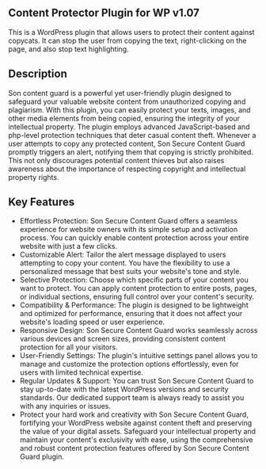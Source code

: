 ## Content Protector Plugin for WP v1.07
This is a WordPress plugin that allows users to protect their content against copycats. It can stop the user from copying the text, right-clicking on the page, and also stop text highlighting.

## Description
Son content guard is a powerful yet user-friendly plugin designed to safeguard your valuable website content from unauthorized copying and plagiarism. With this plugin, you can easily protect your texts, images, and other media elements from being copied, ensuring the integrity of your intellectual property.
The plugin employs advanced JavaScript-based and php-level protection techniques that deter casual content theft. Whenever a user attempts to copy any protected content, Son Secure Content Guard promptly triggers an alert, notifying them that copying is strictly prohibited. This not only discourages potential content thieves but also raises awareness about the importance of respecting copyright and intellectual property rights.

## Key Features
<ul>
<li>Effortless Protection: Son Secure Content Guard offers a seamless experience for website owners with its simple setup and activation process. You can quickly enable content protection across your entire website with just a few clicks.
</li>
<li>
Customizable Alert: Tailor the alert message displayed to users attempting to copy your content. You have the flexibility to use a personalized message that best suits your website's tone and style.
</li>
<li>
Selective Protection: Choose which specific parts of your content you want to protect. You can apply content protection to entire posts, pages, or individual sections, ensuring full control over your content's security.
</li>
<li>
Compatibility & Performance: The plugin is designed to be lightweight and optimized for performance, ensuring that it does not affect your website's loading speed or user experience.
</li>
<li>
Responsive Design: Son Secure Content Guard works seamlessly across various devices and screen sizes, providing consistent content protection for all your visitors.
</li>
<li>
User-Friendly Settings: The plugin's intuitive settings panel allows you to manage and customize the protection options effortlessly, even for users with limited technical expertise.
</li>
<li>
Regular Updates & Support: You can trust Son Secure Content Guard to stay up-to-date with the latest WordPress versions and security standards. Our dedicated support team is always ready to assist you with any inquiries or issues.
</li>
<li>
Protect your hard work and creativity with Son Secure Content Guard, fortifying your WordPress website against content theft and preserving the value of your digital assets. Safeguard your intellectual property and maintain your content's exclusivity with ease, using the comprehensive and robust content protection features offered by Son Secure Content Guard plugin.
</li>
</ul>

